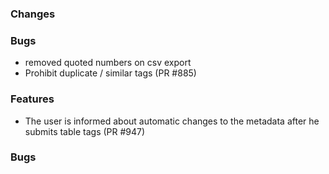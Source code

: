 ### Changes

### Bugs
- removed quoted numbers on csv export
- Prohibit duplicate / similar tags (PR #885)

### Features

- The user is informed about automatic changes to the metadata after he submits table tags (PR #947)

### Bugs

